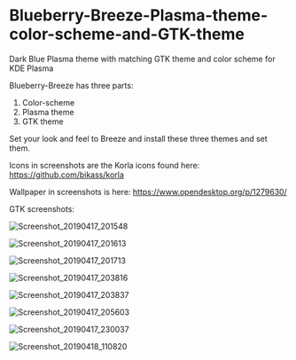 # Blueberry-Breeze-Plasma-theme-color-scheme-and-GTK-theme
Dark Blue Plasma theme with matching GTK theme and color scheme for KDE Plasma

Blueberry-Breeze has three parts:
1. Color-scheme
2. Plasma theme
3. GTK theme


Set your look and feel to Breeze and install these three themes and set them.

Icons in screenshots are the Korla icons found here:
https://github.com/bikass/korla

Wallpaper in screenshots is here:
https://www.opendesktop.org/p/1279630/



GTK screenshots:

![Screenshot_20190417_201548](https://user-images.githubusercontent.com/41884680/56376860-a15e9b80-61ce-11e9-8fd3-234eebead979.png)

![Screenshot_20190417_201613](https://user-images.githubusercontent.com/41884680/56376861-a1f73200-61ce-11e9-86d3-0179965ed715.png)

![Screenshot_20190417_201713](https://user-images.githubusercontent.com/41884680/56376862-a1f73200-61ce-11e9-9eb4-b94929f68cc8.png)

![Screenshot_20190417_203816](https://user-images.githubusercontent.com/41884680/56376863-a1f73200-61ce-11e9-9442-ffdc89cb9168.png)

![Screenshot_20190417_203837](https://user-images.githubusercontent.com/41884680/56376864-a1f73200-61ce-11e9-8bc3-70d185980d2b.png)

![Screenshot_20190417_205603](https://user-images.githubusercontent.com/41884680/56376865-a1f73200-61ce-11e9-99a3-9ae4ec8aad77.png)

![Screenshot_20190417_230037](https://user-images.githubusercontent.com/41884680/56376866-a1f73200-61ce-11e9-8790-557fe82e10e1.png)

![Screenshot_20190418_110820](https://user-images.githubusercontent.com/41884680/56376867-a1f73200-61ce-11e9-9c9a-3f35fc6fa288.png)


